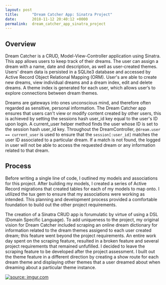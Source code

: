 ```yaml
---
layout: post
title:      "Dream Catcher App: Sinatra Project"
date:       2018-11-12 20:40:12 +0000
permalink:  dream_catcher_app_sinatra_project
---
```



## Overview
Dream Catcher is a CRUD, Model-View-Controller application using Sinatra. This app allows users to keep track of their dreams. The user can assign a dream with a name, date and description, as well as user-created themes. Users' dream data is persisted in a SQLite3 database and accessed by Active Record Object Relational Mapping (ORM). User's are able to create new dreams, view individual dreams and a dream index, edit and delete dreams. A theme index is generated for each user, which allows user’s to explore connections between dream themes.

Dreams are gateways into ones unconscious mind, and therefore often regarded as sensitive, personal information. The Dream Catcher app ensures that users can't view or modify content created by other users, this is achieved by setting the sessions hash user_id key equal to the user's ID upon login. A current_user helper method finds the user whose ID is set to the session hash user_id key. Throughout the DreamController, `@dream.user == current_user` is used to ensure that the `session[:user_id]` matches the user ID associated to a particular dream. If a match is not found, the logged in user will not be able to access the requested dream or any information related to that dream.

## Process
Before writing a single line of code, I outlined my models and associations for this project. After building my models, I created a series of Active Record migrations that created tables for each of my models to map onto. I utilized the tux gem to ensure that my associations were working as intended. This planning and development process provided a comfortable foundation to build out the other project requirements. 

The creation of a Sinatra CRUD app is forumulatic by virtue of using a DSL (Domain Specific Language). To add uniqueness to the project, my original vision for Dream Catcher included scraping an online dream dictionary for information related to the dream themes assigend to each user created dream; this feature went beyond the project requirements. An entire work day spent on the scraping feature, resulted in a broken feature and several project requirements that remained unfufilled. I decided to leave the scraping feature to be developed after the project assessment. I built out the theme feature in a different direction by creating a show route for each dream theme and displaying other themes that a user dreamed about when dreaming about a particular theme instance. 

<a href="https://imgur.com/QJch6EC"><img src="https://i.imgur.com/QJch6ECh.png" title="source: imgur.com" /></a>
